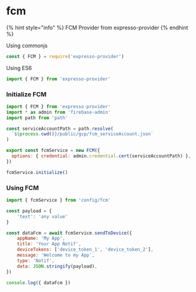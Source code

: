 # fcm

{% hint style="info" %}
FCM Provider from expresso-provider
{% endhint %}

Using commonjs

```javascript
const { FCM } = require('expresso-provider')
```

Using ES6

```javascript
import { FCM } from 'expresso-provider'
```

### Initialize FCM

```javascript
import { FCM } from 'expresso-provider'
import * as admin from 'firebase-admin'
import path from 'path'

const serviceAccountPath = path.resolve(
  `${process.cwd()}/public/gcp/fcm_serviceAccount.json`
)

export const fcmService = new FCM({
  options: { credential: admin.credential.cert(serviceAccountPath) },
})

fcmService.initialize()
```

### Using FCM

```javascript
import { fcmService } from 'config/fcm'

const payload = {
    'text': 'any value'
}

const dataFcm = await fcmService.sendToDevice({
    appName: 'My App',
    title: 'Your App Notif',
    deviceTokens: ['device_token_1', 'device_token_2'],
    message: 'Welcome to my App',
    type: 'Notif',
    data: JSON.stringify(payload),
})

console.log({ dataFcm })
```
